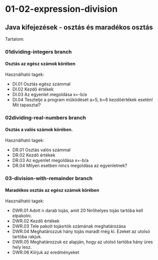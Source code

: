 # 01-02-expression-division<br/>
## Java kifejezések - osztás és maradékos osztás<br/>
Tartalom:<br/>
### 01dividing-integers branch<br/>
#### Osztás az egész számok körében<br/>
Használható tagek:<br/>
* DI.01           Osztás egész számmal
* DI.02           Kezdő értékek
* DI.03           Az egyenlet megoldása x=-b/a
* DI.04           Tesztelje a program működését a=5, b=6 kezdőértékek esetén! Mit tapasztal?    
### 02dividing-real-numbers branch<br/>
#### Osztás a valós számok körében.<br/>
Használható tagek:<br/>
* DR.01           Osztás valós számmal
* DR.02           Kezdő értékek
* DR.03           Az egyenlet megoldása x=-b/a
* DR.04           Milyen esetben nincs megoldása az egyenletnek?
### 03-division-with-remainder branch<br/>
#### Maradékos osztás az egész számok körében<br/>
Használható tagek:<br/>
* DWR.01          Adott n darab tojás, amit 20 férőhelyes tojás tartóba kell elpakolni.
* DWR.02          Kezdő értékek
* DWR.03          Tele pakolt tojásrtók számának meghatározása
* DWR.04          Meghatározzuk hány tojás maradt még ki. Ezeket az utolsó tartóba rakjuk.
* DWR.05          Meghatározzuk ez alapján, hogy az utolsó tartóba hány üres hely lesz.
* DWR.06          Kiírjuk az eredményeket
